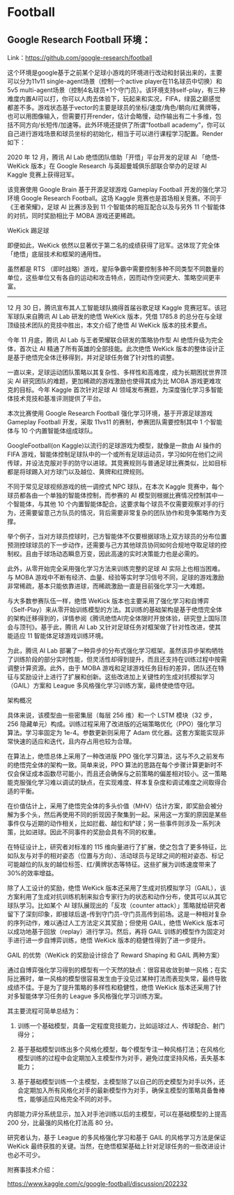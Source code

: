 

<!--
 * @version:
 * @Author:  StevenJokess（蔡舒起） https://github.com/StevenJokess
 * @Date: 2023-10-03 03:50:34
 * @LastEditors:  StevenJokess（蔡舒起） https://github.com/StevenJokess
 * @LastEditTime: 2023-10-17 01:06:26
 * @Description:
 * @Help me: make friends by a867907127@gmail.com and help me get some “foreign” things or service I need in life; 如有帮助，请资助，失业3年了。![支付宝收款码](https://github.com/StevenJokess/d2rl/blob/master/img/%E6%94%B6.jpg)
 * @TODO::
 * @Reference:
-->
# Football

## Google Research Football 环境：


Link：https://github.com/google-research/football

这个环境是google基于之前某个足球小游戏的环境进行改动和封装出来的，主要可以分为11v11 single-agent场景（控制一个active player在11名球员中切换）和5v5 multi-agent场景（控制4名球员+1个守门员）。该环境支持self-play，有三种难度内置AI可以打，你可以人肉去体验下，玩起来和实况，FIFA，绿茵之巅感觉都差不多。游戏状态基于vector的主要是球员的坐标/速度/角色/朝向/红黄牌等，也可以用图像输入，但需要打开render，估计会略慢，动作输出有二十多维，包括不同方向/长短传/加速等。此外环境还提供了所谓“football academy”，你可以自己进行游戏场景和球员坐标的初始化，相当于可以进行课程学习配置。Render如下：


2020 年 12 月，腾讯 AI Lab 绝悟团队借助「开悟」平台开发的足球 AI 「绝悟-WeKick 版本」在 Google Research 与英超曼城俱乐部联合举办的足球 AI Kaggle 竞赛上获得冠军。

该竞赛使用 Google Brain 基于开源足球游戏 Gameplay Football 开发的强化学习环境 Google Research Football。这场 Kaggle 竞赛也是首场相关竞赛。不同于《王者荣耀》，足球 AI 比赛涉及到 11 个智能体的相互配合以及与另外 11 个智能体的对抗，同时奖励相比于 MOBA 游戏还更稀疏。

WeKick 踢足球

即便如此，WeKick 依然以显著优于第二名的成绩获得了冠军。这体现了完全体「绝悟」底层技术和框架的通用性。

虽然都是 RTS （即时战略）游戏，星际争霸中需要控制多种不同类型不同数量的单位，这些单位又有各自的运动和攻击特点，因而动作空间更大、策略空间更丰富。

---

12 月 30 日，腾讯宣布其人工智能球队摘得首届谷歌足球 Kaggle 竞赛冠军。该冠军球队来自腾讯 AI Lab 研发的绝悟 WeKick 版本，凭借 1785.8 的总分在与全球顶级技术团队的竞技中胜出，本文介绍了绝悟 AI WeKick 版本的技术要点。



今年 11 月底，腾讯 AI Lab 与王者荣耀联合研发的策略协作型 AI 绝悟升级为完全体，首次让 AI 精通了所有英雄的全部技能。此次绝悟 WeKick 版本的整体设计正是基于绝悟完全体迁移得到，并对足球任务做了针对性的调整。



一直以来，足球运动团队策略以其复杂性、多样性和高难度，成为长期困扰世界顶尖 AI 研究团队的难题，更加稀疏的游戏激励也使得其成为比 MOBA 游戏更难攻克的目标。今年 Kaggle 首次针对足球 AI 领域发布赛题，为深度强化学习多智能体技术竞技和基准评测提供了平台。



本次比赛使用 Google Research Football 强化学习环境，基于开源足球游戏 Gameplay Football 开发，采取 11vs11 的赛制，参赛团队需要控制其中 1 个智能体与 10 个内置智能体组成球队。



GoogleFootball(on Kaggle)以流行的足球游戏为模型，就像是一款由 AI 操作的 FIFA 游戏，智能体控制足球队中的一个或所有足球运动员，学习如何在他们之间传球，并设法克服对手的防守以进球。其竞赛规则与普通足球比赛类似，比如目标都是将球踢入对方球门以及越位、黄牌和红牌规则。



不同于常见足球视频游戏的统一调控式 NPC 球队，在本次 Kaggle 竞赛中，每个球员都各由一个单独的智能体控制，而参赛的 AI 模型则根据比赛情况控制其中一个智能体，与其他 10 个内置智能体配合。这要求每个球员不仅需要观察对手的行为，还需要留意己方队员的情况，背后需要非常复杂的团队协作和竞争策略作为支撑。



举个例子，当对方球员控球时，己方智能体不仅要根据球场上双方球员的分布位置预测控球球员的下一步动作，还需要与己方其他球员协同如何合规地夺取足球的控制权。且由于球场动态瞬息万变，因此高速的实时决策能力也是必需的。



此外，从零开始完全采用强化学习方法来训练完整的足球 AI 实际上也相当困难。与 MOBA 游戏中不断有经济、血量、经验等实时学习信号不同，足球的游戏激励非常稀疏，基本只能依靠进球，而稀疏激励一直是目前强化学习一大难题。



与大多数参赛队伍一样，绝悟 WeKick 版本也主要采用了强化学习和自博弈（Self-Play）来从零开始训练模型的方法。其训练的基础架构是基于绝悟完全体的架构迁移得到的，详情参阅《腾讯绝悟AI完全体限时开放体验，研究登上国际顶会与顶刊》。基于此，腾讯 AI Lab 又针对足球任务对框架做了针对性改进，使其能适应 11 智能体足球游戏训练环境。



为此，腾讯 AI Lab 部署了一种异步的分布式强化学习框架。虽然该异步架构牺牲了训练阶段的部分实时性能，但灵活性却得到提升，而且还支持在训练过程中按需调整计算资源。此外，由于 MOBA 游戏和足球游戏任务目标的差异，团队还在特征与奖励设计上进行了扩展和创新。这些改进加上关键性的生成对抗模拟学习（GAIL）方案和 League 多风格强化学习训练方案，最终使绝悟夺冠。




架构概况



具体来说，该模型由一些密集层（每层 256 维）和一个 LSTM 模块（32 步，256 隐藏单元）构成。训练过程采用了改进版的近端策略优化（PPO）强化学习算法。学习率固定为 1e-4。参数更新则采用了 Adam 优化器。这套方案能实现非常快速的适应和迭代，且内存占用也较为合理。



在算法上，绝悟总体上采用了一种改进版 PPO 强化学习算法，这与不久之前发布的绝悟完全体的架构一致。简单来说，PPO 算法的思路在每个步骤计算更新时不仅会保证成本函数尽可能小，而且还会确保与之前策略的偏差相对较小。这一策略能克服强化学习难以调试的缺点，在实现难度、样本复杂度和调试难度之间取得合适的平衡。



在价值估计上，采用了绝悟完全体的多头价值（MHV）估计方案，即奖励会被分解为多个头，然后再使用不同的折现因子聚集到一起。采用这一方案的原因是某些事件仅与近期的动作相关，比如拦截、越位和铲球；另一些事件则涉及一系列决策，比如进球。因此不同事件的奖励会具有不同的权重。



在特征设计上，研究者对标准的 115 维向量进行了扩展，使之包含了更多特征，比如队友与对手的相对姿态（位置与方向）、活动球员与足球之间的相对姿态、标记可能越位的队友的越位标签、红/黄牌状态等特征。这些扩展为训练速度带来了 30%的效率增益。



除了人工设计的奖励，绝悟 WeKick 版本还采用了生成对抗模拟学习（GAIL），该方案利用了生成对抗训练机制来拟合专家行为的状态和动作分布，使其可以从其它球队学习。比如某个 AI 球队展现出的「反攻（counter attack）」策略就给研究者留下了深刻印象，即接球后退-传到守门员-守门员高传到前场。这是一种相对复杂的序列动作，难以通过人工方法定义其奖励；但使用 GAIL，绝悟 WeKick 版本可以成功地基于回放（replay）进行学习。然后，再将 GAIL 训练的模型作为固定对手进行进一步自博弈训练，绝悟 WeKick 版本的稳健性得到了进一步提升。




GAIL 的优势（WeKick 的奖励设计综合了 Reward Shaping 和 GAIL 两种方案）



通过自博弈强化学习得到的模型有一个天然的缺点：很容易收敛到单一风格；在实际比赛时，单一风格的模型很容易发生由于没见过某种打法而表现失常，最终导致成绩不佳。于是为了提升策略的多样性和稳健性，绝悟 WeKick 版本还采用了针对多智能体学习任务的 League 多风格强化学习训练方案。






其主要流程可简单总结为：



1. 训练一个基础模型，具备一定程度竞技能力，比如运球过人、传球配合、射门得分；



2. 基于基础模型训练出多个风格化模型，每个模型专注一种风格打法；在风格化模型训练的过程中会定期加入主模型作为对手，避免过度坚持风格，丢失基本能力；



3. 基于基础模型训练一个主模型，主模型除了以自己的历史模型为对手以外，还会定期加入所有风格化对手的最新模型作为对手，确保主模型的策略具备鲁棒性，能够适应风格完全不同的对手。



内部能力评分系统显示，加入对手池训练以后的主模型，可以在基础模型的上提高 200 分，比最强的风格化打法高 80 分。






研究者认为，基于 League 的多风格强化学习和基于 GAIL 的风格学习方法是保证 WeKick 最终获胜的关键。当然，在绝悟框架基础上针对足球任务的一些改进设计也必不可少。



附赛事技术介绍：



https://www.kaggle.com/c/google-football/discussion/202232

[1]: https://cloud.tencent.com/developer/article/2197037
[2]: https://www.sohu.com/a/442547985_473283
[3]: https://www.infoq.cn/article/F77eX25RjDyspDkPlx1E?utm_source=related_read_bottom&utm_medium=article
